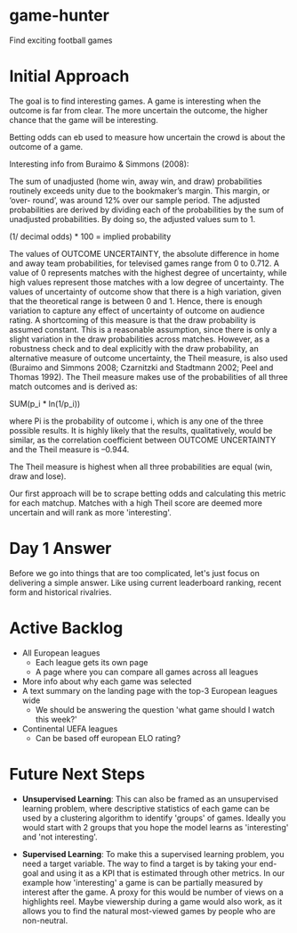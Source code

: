 # game-hunter
Find exciting football games

# Initial Approach
The goal is to find interesting games. A game is interesting when the outcome is far from clear. The more uncertain the outcome, the higher chance that the game will be interesting.

Betting odds can eb used to measure how uncertain the crowd is about the outcome of a game.

Interesting info from Buraimo & Simmons (2008):

The sum of unadjusted (home win, away win, and draw) probabilities routinely exceeds unity due to the bookmaker’s margin. This margin, or ‘over- round’, was around 12% over our sample period. The adjusted probabilities are derived by dividing each of the probabilities by the sum of unadjusted probabilities. By doing so, the adjusted values sum to 1. 

(1/ decimal odds) * 100 = implied probability

The values of OUTCOME UNCERTAINTY, the absolute difference in home and away team probabilities, for televised games range from 0 to 0.712. A value of 0 represents matches with the highest degree of uncertainty, while high values represent those matches with a low degree of uncertainty. The values of uncertainty of outcome show that there is a high variation, given that the theoretical range is between 0 and 1. Hence, there is enough variation to capture any effect of uncertainty of outcome on audience rating. A shortcoming of this measure is that the draw probability is assumed constant. This is a reasonable assumption, since there is only a slight variation in the draw probabilities across matches. However, as a robustness check and to deal explicitly with the draw probability, an alternative measure of outcome uncertainty, the Theil measure, is also used (Buraimo and Simmons 2008; Czarnitzki and Stadtmann 2002; Peel and Thomas 1992). The Theil measure makes use of the probabilities of all three match outcomes and is derived as:

SUM(p_i * ln(1/p_i))

where Pi is the probability of outcome i, which is any one of the three possible results. It is highly likely that the results, qualitatively, would be similar, as the correlation coefficient between OUTCOME UNCERTAINTY and the Theil measure is –0.944.

The Theil measure is highest when all three probabilities are equal (win, draw and lose).

Our first approach will be to scrape betting odds and calculating this metric for each matchup. Matches with a high Theil score are deemed more uncertain and will rank as more 'interesting'.

# Day 1 Answer

Before we go into things that are too complicated, let's just focus on delivering a simple answer. Like using current leaderboard ranking, recent form and historical rivalries.

# Active Backlog
- All European leagues
    - Each league gets its own page
    - A page where you can compare all games across all leagues
- More info about why each game was selected
- A text summary on the landing page with the top-3 European leagues wide
    - We should be answering the question 'what game should I watch this week?'
- Continental UEFA leagues
  - Can be based off european ELO rating?

# Future Next Steps

- **Unsupervised Learning**: This can also be framed as an unsupervised learning problem, where descriptive statistics of each game can be used by a clustering algorithm to identify 'groups' of games. Ideally you would start with 2 groups that you hope the model learns as 'interesting' and 'not interesting'.

- **Supervised Learning**: To make this a supervised learning problem, you need a target variable. The way to find a target is by taking your end-goal and using it as a KPI that is estimated through other metrics. In our example how 'interesting' a game is can be partially measured by interest after the game. A proxy for this would be number of views on a highlights reel. Maybe viewership during a game would also work, as it allows you to find the natural most-viewed games by people who are non-neutral. 